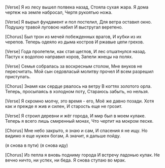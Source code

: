[Verse]
Я из лесу вышел полвека назад,
Стояла сухая жара.
Я дома чертеж на земле набросал,
Чертя рукоятью ножа.

[Verse]
Я вырыл фундамент и пол постелил,
Для ветра оставил окно.
Подушку травой луговою набил
И выстругал веретено.

[Chorus]
Был трон из мечей побежденных врагов, 
И кубки из их черепов.
Теперь одеяло из дыма костров
И ржавые цепи грехов.

[Verse]
Года пролетели, как стая щеглов,
И лес отшатнулся назад.
Пастух к водопою направил коров,
Запели жнецы на полях.

[Verse]
Семья собралась за воскресным столом,
Мне внуков не пересчитать.
Мой сын седовласый молитву прочел
И всем разрешил приступать.

[Chorus]
Знамя как сердце рвалось на ветру
В когтях золотого орла.
Теперь, просыпаясь в холодном поту,
Стараюсь забыть, но нельзя.

[Verse]
Я скромно молчу, это время - его,
Моё же давно позади.
Хотя как и прежде я жив и силен,
И старость еще не грозит.

[Verse]
Я строил деревни и жёг города,
И мир был в моем кулаке.
Теперь я всего лишь смиренный монах,
Что чертит на мокром песке.

[Chorus]
Мне небо закрыто, я знаю и сам,
И спасения я не ищу.
Но видимо я еще нужен богам,
А значит, я дальше пойду.

(я снова в пути)
(я снова иду)

[Chorus]
Из пепла я вновь подниму города
И встречу ладонью кулак.
Не вечно ничто, ни успех, ни беда.
Я снова ступаю во мрак.